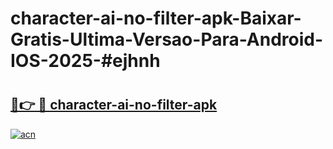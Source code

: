 # character-ai-no-filter-apk-Baixar-Gratis-Ultima-Versao-Para-Android-IOS-2025-#ejhnh

# <h2><a href="https://ainizakaria.my?title=character-ai-no-filter-apk&ref=25M">🔗👉 🔴 character-ai-no-filter-apk</a></h2>

[![acn](https://github.com/user-attachments/assets/0f9c940e-d8b0-45ae-aac7-cd30a18b3e1c)](https://ainizakaria.my?title=character-ai-no-filter-apk&ref=25M)


